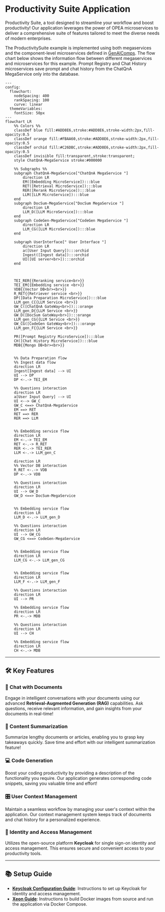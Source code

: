 # Productivity Suite Application

Productivity Suite, a tool designed to streamline your workflow and boost productivity! Our application leverages the power of OPEA microservices to deliver a comprehensive suite of features tailored to meet the diverse needs of modern enterprises.

The ProductivitySuite example is implemented using both megaservices and the component-level microservices defined in [GenAIComps](https://github.com/opea-project/GenAIComps). The flow chart below shows the information flow between different megaservices and microservices for this example. Prompt Registry and Chat History microservices save prompt and chat history from the ChatQnA MegaService only into the database.

```mermaid
---
config:
  flowchart:
    nodeSpacing: 400
    rankSpacing: 100
    curve: linear
  themeVariables:
    fontSize: 50px
---
flowchart LR
    %% Colors %%
    classDef blue fill:#ADD8E6,stroke:#ADD8E6,stroke-width:2px,fill-opacity:0.5
    classDef orange fill:#FBAA60,stroke:#ADD8E6,stroke-width:2px,fill-opacity:0.5
    classDef orchid fill:#C26DBC,stroke:#ADD8E6,stroke-width:2px,fill-opacity:0.5
    classDef invisible fill:transparent,stroke:transparent;
    style ChatQnA-MegaService stroke:#000000

    %% Subgraphs %%
    subgraph ChatQnA-MegaService["ChatQnA MegaService "]
        direction LR
        EM([Embedding MicroService]):::blue
        RET([Retrieval MicroService]):::blue
        RER([Rerank MicroService]):::blue
        LLM([LLM MicroService]):::blue
    end
    subgraph DocSum-MegaService["DocSum MegaService "]
        direction LR
        LLM_D([LLM MicroService]):::blue
    end
    subgraph CodeGen-MegaService["CodeGen MegaService "]
        direction LR
        LLM_CG([LLM MicroService]):::blue
    end
    
    subgraph UserInterface[" User Interface "]
        direction LR
        a([User Input Query]):::orchid
        Ingest([Ingest data]):::orchid
        UI([UI server<br>]):::orchid
    end



    TEI_RER{{Reranking service<br>}}
    TEI_EM{{Embedding service <br>}}
    VDB{{Vector DB<br><br>}}
    R_RET{{Retriever service <br>}}
    DP([Data Preparation MicroService]):::blue
    LLM_gen_C{{LLM Service <br>}}
    GW_C([ChatQnA GateWay<br>]):::orange
    LLM_gen_D{{LLM Service <br>}}
    GW_D([DocSum GateWay<br>]):::orange
    LLM_gen_CG{{LLM Service <br>}}
    GW_CG([CodeGen GateWay<br>]):::orange
    LLM_gen_F{{LLM Service <br>}}
   
    PR([Prompt Registry MicroService]):::blue
    CH([Chat History MicroService]):::blue
    MDB{{Mongo DB<br><br>}}


    %% Data Preparation flow
    %% Ingest data flow
    direction LR
    Ingest[Ingest data] --> UI
    UI --> DP
    DP <-.-> TEI_EM

    %% Questions interaction
    direction LR
    a[User Input Query] --> UI
    UI <--> GW_C
    GW_C <==> ChatQnA-MegaService
    EM ==> RET
    RET ==> RER
    RER ==> LLM


    %% Embedding service flow
    direction LR
    EM <-.-> TEI_EM
    RET <-.-> R_RET
    RER <-.-> TEI_RER
    LLM <-.-> LLM_gen_C

    direction LR
    %% Vector DB interaction
    R_RET <-.-> VDB
    DP <-.-> VDB

    %% Questions interaction
    direction LR
    UI --> GW_D
    GW_D <==> DocSum-MegaService


    %% Embedding service flow
    direction LR
    LLM_D <-.-> LLM_gen_D

    %% Questions interaction
    direction LR
    UI --> GW_CG
    GW_CG <==> CodeGen-MegaService


    %% Embedding service flow
    direction LR
    LLM_CG <-.-> LLM_gen_CG


    %% Embedding service flow
    direction LR
    LLM_F <-.-> LLM_gen_F

    %% Questions interaction
    direction LR
    UI --> PR

    %% Embedding service flow
    direction LR
    PR <-.-> MDB

    %% Questions interaction
    direction LR
    UI --> CH

    %% Embedding service flow
    direction LR
    CH <-.-> MDB

```

---

## 🛠️ Key Features

### 💬 Chat with Documents

Engage in intelligent conversations with your documents using our advanced **Retrieval-Augmented Generation (RAG)** capabilities. Ask questions, receive relevant information, and gain insights from your documents in real-time!

### 📄 Content Summarization

Summarize lengthy documents or articles, enabling you to grasp key takeaways quickly. Save time and effort with our intelligent summarization feature!


### 💻 Code Generation

Boost your coding productivity by providing a description of the functionality you require. Our application generates corresponding code snippets, saving you valuable time and effort!

### 🎛️ User Context Management

Maintain a seamless workflow by managing your user's context within the application. Our context management system keeps track of documents and chat history for a personalized experience.

### 🔐 Identity and Access Management

Utilizes the open-source platform **Keycloak** for single sign-on identity and access management. This ensures secure and convenient access to your productivity tools.

---

## 📚 Setup Guide

- **[Keycloak Configuration Guide](./docker_compose/intel/cpu/xeon/keycloak_setup_guide.md)**: Instructions to set up Keycloak for identity and access management.
- **[Xeon Guide](./docker_compose/intel/cpu/xeon/README.md)**: Instructions to build Docker images from source and run the application via Docker Compose.
